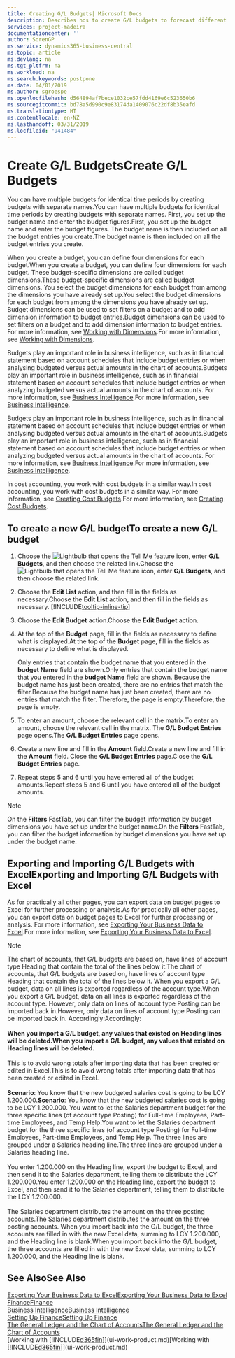 ```yaml
---
title: Creating G/L Budgets| Microsoft Docs
description: Describes hos to create G/L budgets to forecast different financial activities and assign dimensions for business intelligence purposes.
services: project-madeira
documentationcenter: ''
author: SorenGP
ms.service: dynamics365-business-central
ms.topic: article
ms.devlang: na
ms.tgt_pltfrm: na
ms.workload: na
ms.search.keywords: postpone
ms.date: 04/01/2019
ms.author: sgroespe
ms.openlocfilehash: d564894af7bece1032ce57fdd4169e6c523650b6
ms.sourcegitcommit: bd78a5d990c9e83174da1409076c22df8b35eafd
ms.translationtype: HT
ms.contentlocale: en-NZ
ms.lasthandoff: 03/31/2019
ms.locfileid: "941484"
---
```

# <a name="create-gl-budgets"></a><span data-ttu-id="7abd9-103">Create G/L Budgets</span><span class="sxs-lookup"><span data-stu-id="7abd9-103">Create G/L Budgets</span></span>
<span data-ttu-id="7abd9-104">You can have multiple budgets for identical time periods by creating budgets with separate names.</span><span class="sxs-lookup"><span data-stu-id="7abd9-104">You can have multiple budgets for identical time periods by creating budgets with separate names.</span></span> <span data-ttu-id="7abd9-105">First, you set up the budget name and enter the budget figures.</span><span class="sxs-lookup"><span data-stu-id="7abd9-105">First, you set up the budget name and enter the budget figures.</span></span> <span data-ttu-id="7abd9-106">The budget name is then included on all the budget entries you create.</span><span class="sxs-lookup"><span data-stu-id="7abd9-106">The budget name is then included on all the budget entries you create.</span></span>  

 <span data-ttu-id="7abd9-107">When you create a budget, you can define four dimensions for each budget.</span><span class="sxs-lookup"><span data-stu-id="7abd9-107">When you create a budget, you can define four dimensions for each budget.</span></span> <span data-ttu-id="7abd9-108">These budget-specific dimensions are called budget dimensions.</span><span class="sxs-lookup"><span data-stu-id="7abd9-108">These budget-specific dimensions are called budget dimensions.</span></span> <span data-ttu-id="7abd9-109">You select the budget dimensions for each budget from among the dimensions you have already set up.</span><span class="sxs-lookup"><span data-stu-id="7abd9-109">You select the budget dimensions for each budget from among the dimensions you have already set up.</span></span> <span data-ttu-id="7abd9-110">Budget dimensions can be used to set filters on a budget and to add dimension information to budget entries.</span><span class="sxs-lookup"><span data-stu-id="7abd9-110">Budget dimensions can be used to set filters on a budget and to add dimension information to budget entries.</span></span> <span data-ttu-id="7abd9-111">For more information, see [Working with Dimensions](finance-dimensions.md).</span><span class="sxs-lookup"><span data-stu-id="7abd9-111">For more information, see [Working with Dimensions](finance-dimensions.md).</span></span>

 <span data-ttu-id="7abd9-112">Budgets play an important role in business intelligence, such as in financial statement based on account schedules that include budget entries or when analysing budgeted versus actual amounts in the chart of accounts.</span><span class="sxs-lookup"><span data-stu-id="7abd9-112">Budgets play an important role in business intelligence, such as in financial statement based on account schedules that include budget entries or when analyzing budgeted versus actual amounts in the chart of accounts.</span></span> <span data-ttu-id="7abd9-113">For more information, see [Business Intelligence](bi.md).</span><span class="sxs-lookup"><span data-stu-id="7abd9-113">For more information, see [Business Intelligence](bi.md).</span></span>

 <span data-ttu-id="7abd9-114">Budgets play an important role in business intelligence, such as in financial statement based on account schedules that include budget entries or when analysing budgeted versus actual amounts in the chart of accounts.</span><span class="sxs-lookup"><span data-stu-id="7abd9-114">Budgets play an important role in business intelligence, such as in financial statement based on account schedules that include budget entries or when analyzing budgeted versus actual amounts in the chart of accounts.</span></span> <span data-ttu-id="7abd9-115">For more information, see [Business Intelligence](bi.md).</span><span class="sxs-lookup"><span data-stu-id="7abd9-115">For more information, see [Business Intelligence](bi.md).</span></span>

<span data-ttu-id="7abd9-116">In cost accounting, you work with cost budgets in a similar way.</span><span class="sxs-lookup"><span data-stu-id="7abd9-116">In cost accounting, you work with cost budgets in a similar way.</span></span> <span data-ttu-id="7abd9-117">For more information, see [Creating Cost Budgets](finance-create-cost-budgets.md).</span><span class="sxs-lookup"><span data-stu-id="7abd9-117">For more information, see [Creating Cost Budgets](finance-create-cost-budgets.md).</span></span>    

## <a name="to-create-a-new-gl-budget"></a><span data-ttu-id="7abd9-118">To create a new G/L budget</span><span class="sxs-lookup"><span data-stu-id="7abd9-118">To create a new G/L budget</span></span>  
1. <span data-ttu-id="7abd9-119">Choose the ![Lightbulb that opens the Tell Me feature](media/ui-search/search_small.png "Tell me what you want to do") icon, enter **G/L Budgets**, and then choose the related link.</span><span class="sxs-lookup"><span data-stu-id="7abd9-119">Choose the ![Lightbulb that opens the Tell Me feature](media/ui-search/search_small.png "Tell me what you want to do") icon, enter **G/L Budgets**, and then choose the related link.</span></span>  
2. <span data-ttu-id="7abd9-120">Choose the **Edit List** action, and then fill in the fields as necessary.</span><span class="sxs-lookup"><span data-stu-id="7abd9-120">Choose the **Edit List** action, and then fill in the fields as necessary.</span></span> [!INCLUDE[tooltip-inline-tip](includes/tooltip-inline-tip_md.md)]  
3. <span data-ttu-id="7abd9-121">Choose the **Edit Budget** action.</span><span class="sxs-lookup"><span data-stu-id="7abd9-121">Choose the **Edit Budget** action.</span></span>
4. <span data-ttu-id="7abd9-122">At the top of the **Budget** page, fill in the fields as necessary to define what is displayed.</span><span class="sxs-lookup"><span data-stu-id="7abd9-122">At the top of the **Budget** page, fill in the fields as necessary to define what is displayed.</span></span>  

    <span data-ttu-id="7abd9-123">Only entries that contain the budget name that you entered in the **budget Name** field are shown.</span><span class="sxs-lookup"><span data-stu-id="7abd9-123">Only entries that contain the budget name that you entered in the **budget Name** field are shown.</span></span> <span data-ttu-id="7abd9-124">Because the budget name has just been created, there are no entries that match the filter.</span><span class="sxs-lookup"><span data-stu-id="7abd9-124">Because the budget name has just been created, there are no entries that match the filter.</span></span> <span data-ttu-id="7abd9-125">Therefore, the page is empty.</span><span class="sxs-lookup"><span data-stu-id="7abd9-125">Therefore, the page is empty.</span></span>  
5. <span data-ttu-id="7abd9-126">To enter an amount, choose the relevant cell in the matrix.</span><span class="sxs-lookup"><span data-stu-id="7abd9-126">To enter an amount, choose the relevant cell in the matrix.</span></span> <span data-ttu-id="7abd9-127">The **G/L Budget Entries** page opens.</span><span class="sxs-lookup"><span data-stu-id="7abd9-127">The **G/L Budget Entries** page opens.</span></span>  
6. <span data-ttu-id="7abd9-128">Create a new line and fill in the **Amount** field.</span><span class="sxs-lookup"><span data-stu-id="7abd9-128">Create a new line and fill in the **Amount** field.</span></span> <span data-ttu-id="7abd9-129">Close the **G/L Budget Entries** page.</span><span class="sxs-lookup"><span data-stu-id="7abd9-129">Close the **G/L Budget Entries** page.</span></span>  
7. <span data-ttu-id="7abd9-130">Repeat steps 5 and 6 until you have entered all of the budget amounts.</span><span class="sxs-lookup"><span data-stu-id="7abd9-130">Repeat steps 5 and 6 until you have entered all of the budget amounts.</span></span>  

> [!NOTE]  
>  <span data-ttu-id="7abd9-131">On the **Filters** FastTab, you can filter the budget information by budget dimensions you have set up under the budget name.</span><span class="sxs-lookup"><span data-stu-id="7abd9-131">On the **Filters** FastTab, you can filter the budget information by budget dimensions you have set up under the budget name.</span></span>

## <a name="exporting-and-importing-gl-budgets-with-excel"></a><span data-ttu-id="7abd9-132">Exporting and Importing G/L Budgets with Excel</span><span class="sxs-lookup"><span data-stu-id="7abd9-132">Exporting and Importing G/L Budgets with Excel</span></span>
<span data-ttu-id="7abd9-133">As for practically all other pages, you can export data on budget pages to Excel for further processing or analysis.</span><span class="sxs-lookup"><span data-stu-id="7abd9-133">As for practically all other pages, you can export data on budget pages to Excel for further processing or analysis.</span></span> <span data-ttu-id="7abd9-134">For more information, see [Exporting Your Business Data to Excel](about-export-data.md).</span><span class="sxs-lookup"><span data-stu-id="7abd9-134">For more information, see [Exporting Your Business Data to Excel](about-export-data.md).</span></span>

> [!NOTE]
> <span data-ttu-id="7abd9-135">The chart of accounts, that G/L budgets are based on, have lines of account type Heading that contain the total of the lines below it.</span><span class="sxs-lookup"><span data-stu-id="7abd9-135">The chart of accounts, that G/L budgets are based on, have lines of account type Heading that contain the total of the lines below it.</span></span> <span data-ttu-id="7abd9-136">When you export a G/L budget, data on all lines is exported regardless of the account type.</span><span class="sxs-lookup"><span data-stu-id="7abd9-136">When you export a G/L budget, data on all lines is exported regardless of the account type.</span></span> <span data-ttu-id="7abd9-137">However, only data on lines of account type Posting can be imported back in.</span><span class="sxs-lookup"><span data-stu-id="7abd9-137">However, only data on lines of account type Posting can be imported back in.</span></span> <span data-ttu-id="7abd9-138">Accordingly:</span><span class="sxs-lookup"><span data-stu-id="7abd9-138">Accordingly:</span></span> <br /><br /> <span data-ttu-id="7abd9-139">**When you import a G/L budget, any values that existed on Heading lines will be deleted.**</span><span class="sxs-lookup"><span data-stu-id="7abd9-139">**When you import a G/L budget, any values that existed on Heading lines will be deleted.**</span></span> <br /><br /> <span data-ttu-id="7abd9-140">This is to avoid wrong totals after importing data that has been created or edited in Excel.</span><span class="sxs-lookup"><span data-stu-id="7abd9-140">This is to avoid wrong totals after importing data that has been created or edited in Excel.</span></span><br /><br /> <span data-ttu-id="7abd9-141">**Scenario**: You know that the new budgeted salaries cost is going to be LCY 1.200.000.</span><span class="sxs-lookup"><span data-stu-id="7abd9-141">**Scenario**: You know that the new budgeted salaries cost is going to be LCY 1.200.000.</span></span> <span data-ttu-id="7abd9-142">You want to let the Salaries department budget for the three specific lines (of account type Posting) for Full-time Employees, Part-time Employees, and Temp Help.</span><span class="sxs-lookup"><span data-stu-id="7abd9-142">You want to let the Salaries department budget for the three specific lines (of account type Posting) for Full-time Employees, Part-time Employees, and Temp Help.</span></span> <span data-ttu-id="7abd9-143">The three lines are grouped under a Salaries heading line.</span><span class="sxs-lookup"><span data-stu-id="7abd9-143">The three lines are grouped under a Salaries heading line.</span></span><br /><br /><span data-ttu-id="7abd9-144">You enter 1.200.000 on the Heading line, export the budget to Excel, and then send it to the Salaries department, telling them to distribute the LCY 1.200.000.</span><span class="sxs-lookup"><span data-stu-id="7abd9-144">You enter 1.200.000 on the Heading line, export the budget to Excel, and then send it to the Salaries department, telling them to distribute the LCY 1.200.000.</span></span><br /><br /> <span data-ttu-id="7abd9-145">The Salaries department distributes the amount on the three posting accounts.</span><span class="sxs-lookup"><span data-stu-id="7abd9-145">The Salaries department distributes the amount on the three posting accounts.</span></span> <span data-ttu-id="7abd9-146">When you import back into the G/L budget, the three accounts are filled in with the new Excel data, summing to LCY 1.200.000, and the Heading line is blank.</span><span class="sxs-lookup"><span data-stu-id="7abd9-146">When you import back into the G/L budget, the three accounts are filled in with the new Excel data, summing to LCY 1.200.000, and the Heading line is blank.</span></span>

## <a name="see-also"></a><span data-ttu-id="7abd9-147">See Also</span><span class="sxs-lookup"><span data-stu-id="7abd9-147">See Also</span></span>
[<span data-ttu-id="7abd9-148">Exporting Your Business Data to Excel</span><span class="sxs-lookup"><span data-stu-id="7abd9-148">Exporting Your Business Data to Excel</span></span>](about-export-data.md)  
[<span data-ttu-id="7abd9-149">Finance</span><span class="sxs-lookup"><span data-stu-id="7abd9-149">Finance</span></span>](finance.md)  
[<span data-ttu-id="7abd9-150">Business Intelligence</span><span class="sxs-lookup"><span data-stu-id="7abd9-150">Business Intelligence</span></span>](bi.md)  
[<span data-ttu-id="7abd9-151">Setting Up Finance</span><span class="sxs-lookup"><span data-stu-id="7abd9-151">Setting Up Finance</span></span>](finance-setup-finance.md)  
[<span data-ttu-id="7abd9-152">The General Ledger and the Chart of Accounts</span><span class="sxs-lookup"><span data-stu-id="7abd9-152">The General Ledger and the Chart of Accounts</span></span>](finance-general-ledger.md)  
<span data-ttu-id="7abd9-153">[Working with [!INCLUDE[d365fin](includes/d365fin_md.md)]](ui-work-product.md)</span><span class="sxs-lookup"><span data-stu-id="7abd9-153">[Working with [!INCLUDE[d365fin](includes/d365fin_md.md)]](ui-work-product.md)</span></span>  
